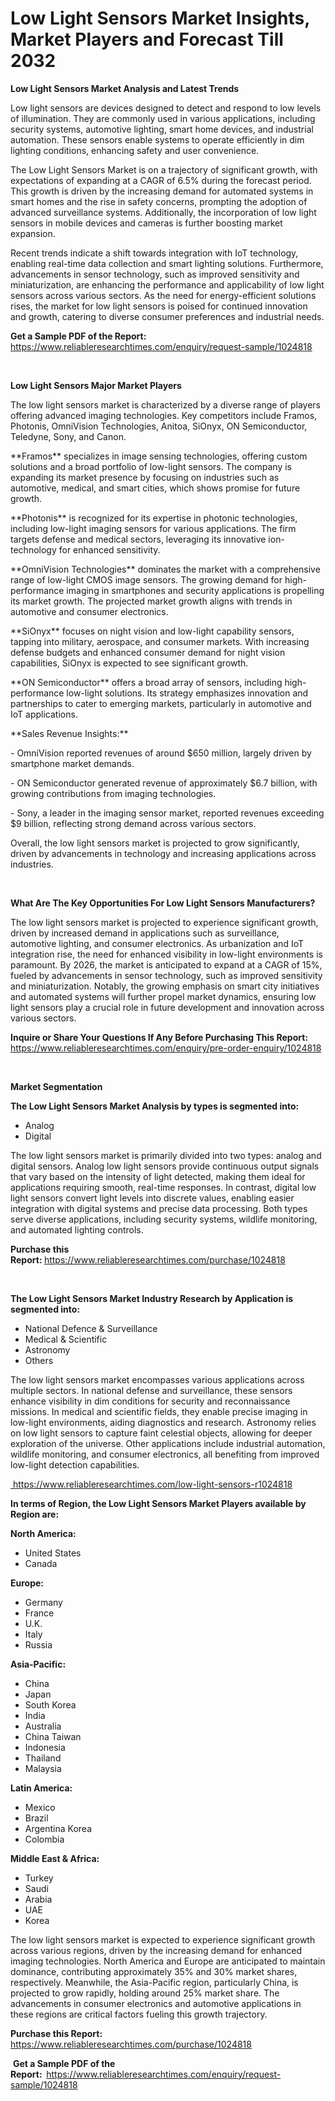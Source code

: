 <p><h1>Low Light Sensors Market Insights, Market Players and Forecast Till 2032</h1></p><p><strong>Low Light Sensors Market Analysis and Latest Trends</strong></p>
<p><p>Low light sensors are devices designed to detect and respond to low levels of illumination. They are commonly used in various applications, including security systems, automotive lighting, smart home devices, and industrial automation. These sensors enable systems to operate efficiently in dim lighting conditions, enhancing safety and user convenience.</p><p>The Low Light Sensors Market is on a trajectory of significant growth, with expectations of expanding at a CAGR of 6.5% during the forecast period. This growth is driven by the increasing demand for automated systems in smart homes and the rise in safety concerns, prompting the adoption of advanced surveillance systems. Additionally, the incorporation of low light sensors in mobile devices and cameras is further boosting market expansion.</p><p>Recent trends indicate a shift towards integration with IoT technology, enabling real-time data collection and smart lighting solutions. Furthermore, advancements in sensor technology, such as improved sensitivity and miniaturization, are enhancing the performance and applicability of low light sensors across various sectors. As the need for energy-efficient solutions rises, the market for low light sensors is poised for continued innovation and growth, catering to diverse consumer preferences and industrial needs.</p></p>
<p><strong>Get a Sample PDF of the Report:&nbsp;</strong> <a href="https://www.reliableresearchtimes.com/enquiry/request-sample/1024818?utm_campaign=2464&utm_medium=2&utm_source=Github&utm_content=ia&utm_term=17042025&utm_id=low-light-sensors">https://www.reliableresearchtimes.com/enquiry/request-sample/1024818</a></p>
<p>&nbsp;</p>
<p><strong>Low Light Sensors Major Market Players</strong></p>
<p><p>The low light sensors market is characterized by a diverse range of players offering advanced imaging technologies. Key competitors include Framos, Photonis, OmniVision Technologies, Anitoa, SiOnyx, ON Semiconductor, Teledyne, Sony, and Canon.</p><p>**Framos** specializes in image sensing technologies, offering custom solutions and a broad portfolio of low-light sensors. The company is expanding its market presence by focusing on industries such as automotive, medical, and smart cities, which shows promise for future growth.</p><p>**Photonis** is recognized for its expertise in photonic technologies, including low-light imaging sensors for various applications. The firm targets defense and medical sectors, leveraging its innovative ion-technology for enhanced sensitivity.</p><p>**OmniVision Technologies** dominates the market with a comprehensive range of low-light CMOS image sensors. The growing demand for high-performance imaging in smartphones and security applications is propelling its market growth. The projected market growth aligns with trends in automotive and consumer electronics.</p><p>**SiOnyx** focuses on night vision and low-light capability sensors, tapping into military, aerospace, and consumer markets. With increasing defense budgets and enhanced consumer demand for night vision capabilities, SiOnyx is expected to see significant growth.</p><p>**ON Semiconductor** offers a broad array of sensors, including high-performance low-light solutions. Its strategy emphasizes innovation and partnerships to cater to emerging markets, particularly in automotive and IoT applications.</p><p>**Sales Revenue Insights:** </p><p>- OmniVision reported revenues of around $650 million, largely driven by smartphone market demands.</p><p>- ON Semiconductor generated revenue of approximately $6.7 billion, with growing contributions from imaging technologies.</p><p>- Sony, a leader in the imaging sensor market, reported revenues exceeding $9 billion, reflecting strong demand across various sectors.</p><p>Overall, the low light sensors market is projected to grow significantly, driven by advancements in technology and increasing applications across industries.</p></p>
<p>&nbsp;</p>
<p><strong>What Are The Key Opportunities For Low Light Sensors Manufacturers?</strong></p>
<p><p>The low light sensors market is projected to experience significant growth, driven by increased demand in applications such as surveillance, automotive lighting, and consumer electronics. As urbanization and IoT integration rise, the need for enhanced visibility in low-light environments is paramount. By 2026, the market is anticipated to expand at a CAGR of 15%, fueled by advancements in sensor technology, such as improved sensitivity and miniaturization. Notably, the growing emphasis on smart city initiatives and automated systems will further propel market dynamics, ensuring low light sensors play a crucial role in future development and innovation across various sectors.</p></p>
<p><strong>Inquire or Share Your Questions If Any Before Purchasing This Report:</strong> <a href="https://www.reliableresearchtimes.com/enquiry/pre-order-enquiry/1024818?utm_campaign=2464&utm_medium=2&utm_source=Github&utm_content=ia&utm_term=17042025&utm_id=low-light-sensors">https://www.reliableresearchtimes.com/enquiry/pre-order-enquiry/1024818</a></p>
<p>&nbsp;</p>
<p><strong>Market Segmentation</strong></p>
<p><strong>The Low Light Sensors Market Analysis by types is segmented into:</strong></p>
<p><ul><li>Analog</li><li>Digital</li></ul></p>
<p><p>The low light sensors market is primarily divided into two types: analog and digital sensors. Analog low light sensors provide continuous output signals that vary based on the intensity of light detected, making them ideal for applications requiring smooth, real-time responses. In contrast, digital low light sensors convert light levels into discrete values, enabling easier integration with digital systems and precise data processing. Both types serve diverse applications, including security systems, wildlife monitoring, and automated lighting controls.</p></p>
<p><strong>Purchase this Report:&nbsp;</strong><a href="https://www.reliableresearchtimes.com/purchase/1024818?utm_campaign=2464&utm_medium=2&utm_source=Github&utm_content=ia&utm_term=17042025&utm_id=low-light-sensors">https://www.reliableresearchtimes.com/purchase/1024818</a></p>
<p>&nbsp;</p>
<p><strong>The Low Light Sensors Market Industry Research by Application is segmented into:</strong></p>
<p><ul><li>National Defence & Surveillance</li><li>Medical & Scientific</li><li>Astronomy</li><li>Others</li></ul></p>
<p><p>The low light sensors market encompasses various applications across multiple sectors. In national defense and surveillance, these sensors enhance visibility in dim conditions for security and reconnaissance missions. In medical and scientific fields, they enable precise imaging in low-light environments, aiding diagnostics and research. Astronomy relies on low light sensors to capture faint celestial objects, allowing for deeper exploration of the universe. Other applications include industrial automation, wildlife monitoring, and consumer electronics, all benefiting from improved low-light detection capabilities.</p></p>
<p><a href="https://www.reliableresearchtimes.com/low-light-sensors-r1024818?utm_campaign=2464&utm_medium=2&utm_source=Github&utm_content=ia&utm_term=17042025&utm_id=low-light-sensors">&nbsp;https://www.reliableresearchtimes.com/low-light-sensors-r1024818</a></p>
<p><strong>In terms of Region, the Low Light Sensors Market Players available by Region are:</strong></p>
<p>
    <p> <strong> North America: </strong>
        <ul>
            <li>United States</li>
            <li>Canada</li>
        </ul>
        </p> 
    <p> <strong> Europe: </strong>
        <ul>
            <li>Germany</li>
            <li>France</li>
            <li>U.K.</li>
            <li>Italy</li>
            <li>Russia</li>
        </ul>
        </p> 
    <p> <strong> Asia-Pacific: </strong>
        <ul>
            <li>China</li>
            <li>Japan</li>
            <li>South Korea</li>
            <li>India</li>
            <li>Australia</li>
            <li>China Taiwan</li>
            <li>Indonesia</li>
            <li>Thailand</li>
            <li>Malaysia</li>
        </ul>
        </p> 
    <p> <strong> Latin America: </strong>
        <ul>
            <li>Mexico</li>
            <li>Brazil</li>
            <li>Argentina Korea</li>
            <li>Colombia</li>
        </ul>
        </p> 
    <p> <strong> Middle East & Africa: </strong>
        <ul>
            <li>Turkey</li>
            <li>Saudi</li>
            <li>Arabia</li>
            <li>UAE</li>
            <li>Korea</li>
        </ul>
    </p>
    </p>
<p><p>The low light sensors market is expected to experience significant growth across various regions, driven by the increasing demand for enhanced imaging technologies. North America and Europe are anticipated to maintain dominance, contributing approximately 35% and 30% market shares, respectively. Meanwhile, the Asia-Pacific region, particularly China, is projected to grow rapidly, holding around 25% market share. The advancements in consumer electronics and automotive applications in these regions are critical factors fueling this growth trajectory.</p></p>
<p><strong>Purchase this Report: </strong><a href="https://www.reliableresearchtimes.com/purchase/1024818?utm_campaign=2464&utm_medium=2&utm_source=Github&utm_content=ia&utm_term=17042025&utm_id=low-light-sensors">https://www.reliableresearchtimes.com/purchase/1024818</a></p>
<p>&nbsp;<strong>Get a Sample PDF of the Report:&nbsp;&nbsp;</strong><a href="https://www.reliableresearchtimes.com/enquiry/request-sample/1024818?utm_campaign=2464&utm_medium=2&utm_source=Github&utm_content=ia&utm_term=17042025&utm_id=low-light-sensors">https://www.reliableresearchtimes.com/enquiry/request-sample/1024818</a></p>
<p><strong></strong></p>
<p><p></p><p></p><p></p></p>